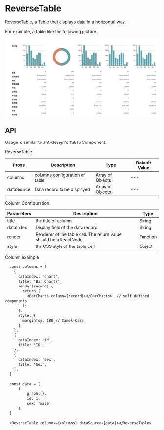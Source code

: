 # ReverseTable
ReverseTable,  a Table that displays data in a horizontal way. 

For example, a table like the following picture

![image-20200901123809655](assets/image-20200901123809655.png)



## API

Usage is similar to ant-design's `Table` Component.



ReverseTable

| Props      | Description                    | Type             | Default Value |
| ---------- | ------------------------------ | ---------------- | ------------- |
| columns    | columns configuration of table | Array of Objects | ---           |
| dataSource | Data record to be displayed    | Array of Objects | ---           |

Column Configuration

| Parameters | Description                                                  | Type     |
| ---------- | ------------------------------------------------------------ | -------- |
| title      | the title of column                                          | String   |
| dataIndex  | Display field of the data record                             | String   |
| render     | Renderer of the table cell. The return value should be a ReactNode | Function |
| style      | the CSS style of the table cell                              | Object   |

Column example

```Js
  const columns = [
    {
      dataIndex: 'chart',
      title: 'Bar Charts',
      render(record) {
        return (
          <BarCharts column={record}></BarCharts>  // self defined components
        );
      },
      style: {
        marginTop: 180 // Camel-Case
      }
    },
    {
      dataIndex: 'id',
      title: 'ID',
    },
    {
      dataIndex: 'sex',
      title: 'Sex',
    },
  ]
  
  const data = [
      {
          graph:{},
          id: 1,
          sex: 'male'
      }
  ]
  
  <ReverseTable columns={columns} dataSource={data}></ReverseTable>
```



